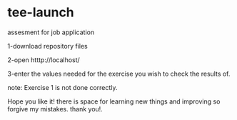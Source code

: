 # tee-launch
assesment for job application

1-download repository files

2-open htttp://localhost/


3-enter the values needed for the exercise you wish to check the results of.

note: Exercise 1 is not done correctly.

Hope you like it!
there is space for learning new things and improving so forgive my mistakes.
thank you!.
